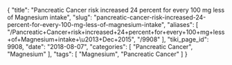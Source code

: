 {
    "title": "Pancreatic Cancer risk increased 24 percent for every 100 mg less of Magnesium intake",
    "slug": "pancreatic-cancer-risk-increased-24-percent-for-every-100-mg-less-of-magnesium-intake",
    "aliases": [
        "/Pancreatic+Cancer+risk+increased+24+percent+for+every+100+mg+less+of+Magnesium+intake+\u2013+Dec+2015",
        "/9908"
    ],
    "tiki_page_id": 9908,
    "date": "2018-08-07",
    "categories": [
        "Pancreatic Cancer",
        "Magnesium"
    ],
    "tags": [
        "Magnesium",
        "Pancreatic Cancer"
    ]
}